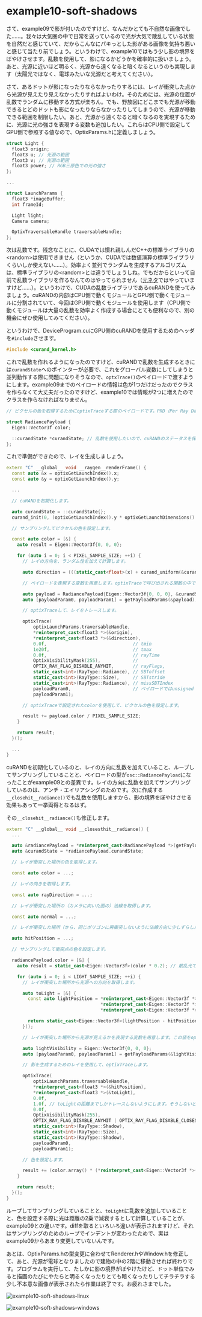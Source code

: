 # example10-soft-shadows

さて、example09で影が付いたのですけど、なんだかとても不自然な画像でした……。我々は大気圏の中で日常を送っているので光が大気で散乱している状態を自然だと感じていて、だからこんなにパキっとした影がある画像を気持ち悪いと感じて当たり前でしょう。というわけで、example10ではもう少し影の境界をぼやけさせます。乱数を使用して、影になるかどうかを確率的に扱いましょう。あと、光源に近いほど明るく、光源から遠くなると暗くなるというのも実現します（太陽光ではなく、電球みたいな光源だと考えてください）。

さて、あるドットが影になったりならなかったりするには、レイが衝突した点から光源が見えたり見えなかったりすればよいわけ。そのためには、光源の位置が乱数でランダムに移動する方式が楽ちん。でも、野放図にどこまでも光源が移動できるとどのドットも影になったりならなかったりしてしまうので、光源が移動できる範囲を制限したい。あと、光源から遠くなると暗くなるのを実現するために、光源に光の強さを表現する変数も追加したい。これらはCPU側で設定してGPU側で参照する値なので、OptixParams.hに定義しましょう。

~~~c++
struct Light {
  float3 origin;
  float3 u; // 光源の範囲
  float3 v; // 光源の範囲
  float3 power; // RGB三原色での光の強さ
};

...

struct LaunchParams {
  float3 *imageBuffer;
  int frameId;

  Light light;
  Camera camera;

  OptixTraversableHandle traversableHandle;
};
~~~

次は乱数です。残念なことに、CUDAでは慣れ親しんだC++の標準ライブラリの\<random\>は使用できません（というか、CUDAでは数値演算の標準ライブラリくらいしか使えない……）。効率よく並列でランダムを生成するアルゴリズムは、標準ライブラリの\<random\>とは違うでしょうしね。でもだからといって自前で乱数ライブラリを作るなんてのはやってられません（[元ネタ](https://github.com/ingowald/optix7course/blob/master/common/gdt/gdt/random/random.h)ではやっていますけど……）。というわけで、CUDAの乱数ライブラリであるcuRANDを使ってみましょう。cuRANDの内部はCPU側で動くモジュールとGPU側で動くモジュールに分割されていて、今回はGPU側で動くモジュールを使用します（CPU側で動くモジュールは大量の乱数を効率よく作成する場合にとても便利なので、別の機会にぜひ使用してみてください）。

というわけで、DeviceProgram.cuにGPU側のcuRANDを使用するためのヘッダを`#include`させます。

~~~c++
#include <curand_kernel.h>
~~~

これで乱数を作れるようになったのですけど、cuRANDで乱数を生成するときには`curandState`へのポインターが必要で、これをグローバル変数にしてしまうと並列動作する際に問題になりそうなので、`optxTrace()`のペイロードで渡すようにします。example09までのペイロードの情報は色が1つだけだったのでクラスを作らなくて大丈夫だったのですけど、example10では情報が2つに増えたのでクラスを作らなければなりません。

~~~c++
// ピクセルの色を取得するためにoptixTraceする際のペイロードです。PRD（Per Ray Data）と呼ばれたりもします。

struct RadiancePayload {
  Eigen::Vector3f color;

  ::curandState *curandState; // 乱数を使用したいので、cuRANDのステータスを保持しておきます。
};
~~~

これで準備ができたので、レイを生成しましょう。

~~~c++
extern "C" __global__ void __raygen__renderFrame() {
  const auto &x = optixGetLaunchIndex().x;
  const auto &y = optixGetLaunchIndex().y;

  ...

  // cuRANDを初期化します。

  auto curandState = ::curandState{};
  curand_init(0, (optixGetLaunchIndex().y * optixGetLaunchDimensions().x + optixGetLaunchIndex().x) + (optixGetLaunchDimensions().x * optixGetLaunchDimensions().y * optixLaunchParams.frameId), 0, &curandState);

  // サンプリングしてピクセルの色を設定します。

  const auto color = [&] {
    auto result = Eigen::Vector3f{0, 0, 0};

    for (auto i = 0; i < PIXEL_SAMPLE_SIZE; ++i) {
      // レイの方向を、ランダム性を加えて計算します。

      auto direction = (((static_cast<float>(x) + curand_uniform(&curandState)) / optixGetLaunchDimensions().x * 2 - 1) * u + ((static_cast<float>(y) + curand_uniform(&curandState)) / optixGetLaunchDimensions().y * 2 - 1) * v + w).normalized(); // optixTraceの都合で、const autoに出来ない……。

      // ペイロードを表現する変数を用意します。optixTraceで呼び出される関数の中で使用されます。

      auto payload = RadiancePayload{Eigen::Vector3f{0, 0, 0}, &curandState};
      auto [payloadParam0, payloadParam1] = getPayloadParams(&payload); // optixTraceの都合で、const autoに出来ない……。

      // optixTraceして、レイをトレースします。

      optixTrace(
          optixLaunchParams.traversableHandle,
          *reinterpret_cast<float3 *>(&origin),
          *reinterpret_cast<float3 *>(&direction),
          0.0f,                                // tmin
          1e20f,                               // tmax
          0.0f,                                // rayTime
          OptixVisibilityMask(255),            //
          OPTIX_RAY_FLAG_DISABLE_ANYHIT,       // rayFlags,
          static_cast<int>(RayType::Radiance), // SBToffset
          static_cast<int>(RayType::Size),     // SBTstride
          static_cast<int>(RayType::Radiance), // missSBTIndex
          payloadParam0,                       // ペイロードではunsigned intしか使えません……。
          payloadParam1);

      // optixTraceで設定されたcolorを使用して、ピクセルの色を設定します。

      result += payload.color / PIXEL_SAMPLE_SIZE;
    }

    return result;
  }();

  ...
}
~~~

cuRANDを初期化しているのと、レイの方向に乱数を加えていること、ループしてサンプリングしていることと、ペイロードの型が`osc::RadiancePayload`になったことがexample09との差異です。レイの方向に乱数を加えてサンプリングしているのは、アンチ・エイリアシングのためです。次に作成する`__closehit__radiance()`でも乱数を使用しますから、影の境界をぼやけさせる効果もあって一挙両得となるはず。

その`__closehit__radiance()`も修正します。

~~~c++
extern "C" __global__ void __closesthit__radiance() {
  ...

  auto &radiancePayload = *reinterpret_cast<RadiancePayload *>(getPayloadPointer());
  auto &curandState = *radiancePayload.curandState;

  // レイが衝突した場所の色を取得します。

  const auto color = ...;

  // レイの向きを取得します。

  const auto rayDirection = ...;

  // レイが衝突した場所の（カメラに向いた面の）法線を取得します。

  const auto normal = ...;

  // レイが衝突した場所（から、同じポリゴンに再衝突しないように法線方向に少しずらした場所）を取得します。

  auto hitPosition = ...;

  // サンプリングして衝突点の色を設定します。

  radiancePayload.color = [&] {
    auto result = static_cast<Eigen::Vector3f>(color * 0.2); // 散乱光で少しだけ光があたっている状態から開始します。

    for (auto i = 0; i < LIGHT_SAMPLE_SIZE; ++i) {
      // レイが衝突した場所から光源への方向を取得します。

      auto toLight = [&] {
        const auto lightPosition = *reinterpret_cast<Eigen::Vector3f *>(&optixLaunchParams.light.origin) +
                                   *reinterpret_cast<Eigen::Vector3f *>(&optixLaunchParams.light.u) * curand_uniform(&curandState) + // ランダムを追加します。
                                   *reinterpret_cast<Eigen::Vector3f *>(&optixLaunchParams.light.v) * curand_uniform(&curandState);

        return static_cast<Eigen::Vector3f>(lightPosition - hitPosition);
      }();

      // レイが衝突した場所から光源が見えるかを表現する変数を用意します。この値をoptixTraceして設定します。boolでも良いのですけど、計算の都合上3次元ベクトルで。

      auto lightVisibility = Eigen::Vector3f{0, 0, 0};
      auto [payloadParam0, payloadParam1] = getPayloadParams(&lightVisibility);

      // 影を生成するためのレイを使用して、optixTraceします。

      optixTrace(
          optixLaunchParams.traversableHandle,
          *reinterpret_cast<float3 *>(&hitPosition),
          *reinterpret_cast<float3 *>(&toLight),
          0.0f,
          1.0f, // toLightの距離までしかトレースしないようにします。そうしないと、光源の先にあるオブジェクトに衝突してしまう。。。
          0.0f,
          OptixVisibilityMask(255),
          OPTIX_RAY_FLAG_DISABLE_ANYHIT | OPTIX_RAY_FLAG_DISABLE_CLOSESTHIT,
          static_cast<int>(RayType::Shadow),
          static_cast<int>(RayType::Size),
          static_cast<int>(RayType::Shadow),
          payloadParam0,
          payloadParam1);

      // 色を設定します。

      result += (color.array() * (*reinterpret_cast<Eigen::Vector3f *>(&optixLaunchParams.light.power) / std::pow(toLight.norm(), 2)).array() * (lightVisibility / LIGHT_SAMPLE_SIZE).array()).matrix() * std::abs(normal.dot(toLight.normalized()));
    }

    return result;
  }();
}
~~~

ループしてサンプリングしていることと、`toLight`に乱数を追加していることと、色を設定する際に光は距離の2乗で減衰するとして計算していることが、example09との違いです。diffを取るといろいろ違いが表示されますけど、それはサンプリングのためのループでインデントが変わったためで、実はexample09からあまり変更していないんです。

あとは、OptixParams.hの型変更に合わせてRenderer.hやWindow.hを修正して、あと、光源が電球となりましたので建物の中の2階に移動させれば終わりです。プログラムを実行して、たしかに影の境界がぼやけたけど、ドット単位でみると描画のたびにやたらと明るくなったりとても暗くなったりしてチラチラする少し不本意な画像が表示されたら作業は終了です。お疲れさまでした。

![example10-soft-shadows-linux](https://raw.githubusercontent.com/tail-island/optix7courseR/main/image/example10-soft-shadows-linux.png)

![example10-soft-shadows-windows](https://raw.githubusercontent.com/tail-island/optix7courseR/main/image/example10-soft-shadows-windows.png)
